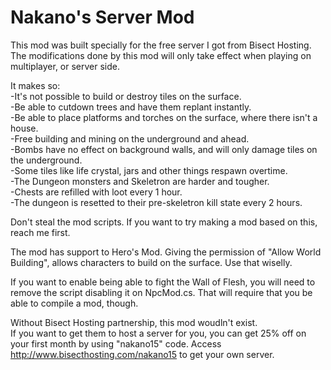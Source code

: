# Nakano's Server Mod
This mod was built specially for the free server I got from Bisect Hosting.
The modifications done by this mod will only take effect when playing on multiplayer, or server side.

It makes so: <br>
-It's not possible to build or destroy tiles on the surface. <br>
-Be able to cutdown trees and have them replant instantly. <br>
-Be able to place platforms and torches on the surface, where there isn't a house. <br>
-Free building and mining on the underground and ahead. <br>
-Bombs have no effect on background walls, and will only damage tiles on the underground. <br>
-Some tiles like life crystal, jars and other things respawn overtime. <br>
-The Dungeon monsters and Skeletron are harder and tougher. <br>
-Chests are refilled with loot every 1 hour. <br>
-The dungeon is resetted to their pre-skeletron kill state every 2 hours.

Don't steal the mod scripts. If you want to try making a mod based on this, reach me first.

The mod has support to Hero's Mod. Giving the permission of "Allow World Building", allows characters to build on the surface.
Use that wiselly.

If you want to enable being able to fight the Wall of Flesh, you will need to remove the script disabling it on NpcMod.cs.
That will require that you be able to compile a mod, though.

Without Bisect Hosting partnership, this mod woudln't exist.<br>
If you want to get them to host a server for you, you can get 25% off on your first month by 
using "nakano15" code. Access http://www.bisecthosting.com/nakano15 to get your own server.
